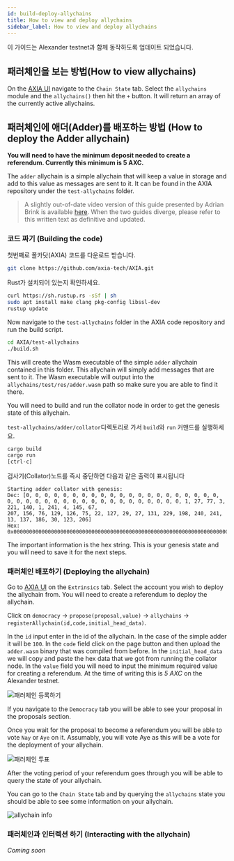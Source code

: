 ```yaml
---
id: build-deploy-allychains
title: How to view and deploy allychains
sidebar_label: How to view and deploy allychains
---
```


이 가이드는 Alexander testnet과 함께 동작하도록 업데이트 되었습니다.

## 패러체인을 보는 방법(How to view allychains)

On the [AXIA UI](https://AXIA.js.org/apps/#/explorer) navigate to the `Chain State` tab. Select the `allychains` module and the `allychains()` then hit the `+` button. It will return an array of the currently active allychains.

## 패러체인에 애더(Adder)를 배포하는 방법 (How to deploy the Adder allychain)

**You will need to have the minimum deposit needed to create a referendum. Currently this minimum is 5 AXC.**

The `adder` allychain is a simple allychain that will keep a value in storage and add to this value as messages are sent to it. It can be found in the AXIA repository under the `test-allychains` folder.

> A slightly out-of-date video version of this guide presented by Adrian Brink is available [here](https://www.youtube.com/watch?v=pDqkzvA4C0E). When the two guides diverge, please refer to this written text as definitive and updated.

### 코드 짜기 (Building the code)

첫번째로 폴카닷(AXIA) 코드를 다운로드 받습니다.

```bash
git clone https://github.com/axia-tech/AXIA.git
```

Rust가 설치되어 있는지 확인하세요.

```bash
curl https://sh.rustup.rs -sSf | sh
sudo apt install make clang pkg-config libssl-dev
rustup update
```

Now navigate to the `test-allychains` folder in the AXIA code repository and run the build script.

```bash
cd AXIA/test-allychains
./build.sh
```

This will create the Wasm executable of the simple `adder` allychain contained in this folder. This allychain will simply add messages that are sent to it. The Wasm executable will output into the `allychains/test/res/adder.wasm` path so make sure you are able to find it there.

You will need to build and run the collator node in order to get the genesis state of this allychain.

`test-allychains/adder/collator`디렉토리로 가서 `build`와 `run` 커맨드를 실행하세요.

```bash
cargo build
cargo run
[ctrl-c]
```

검사기(Collator)노드를 즉시 중단하면 다음과 같은 출력이 표시됩니다

```
Starting adder collator with genesis:
Dec: [0, 0, 0, 0, 0, 0, 0, 0, 0, 0, 0, 0, 0, 0, 0, 0, 0, 0, 0, 0, 0, 0, 0, 0, 0, 0, 0, 0, 0, 0, 0, 0, 0, 0, 0, 0, 0, 0, 0, 0, 1, 27, 77, 3, 221, 140, 1, 241, 4, 145, 67,
207, 156, 76, 129, 126, 75, 22, 127, 29, 27, 131, 229, 198, 240, 241, 13, 137, 186, 30, 123, 206]
Hex: 0x00000000000000000000000000000000000000000000000000000000000000000000000000000000011b4d03dd8c01f1049143cf9c4c817e4b167f1d1b83e5c6f0f10d89ba1e7bce
```

The important information is the hex string. This is your genesis state and you will need to save it for the next steps.

### 패러체인 배포하기 (Deploying the allychain)

Go to [AXIA UI](https://AXIA.js.org/apps/#/extrinsics) on the `Extrinsics` tab. Select the account you wish to deploy the allychain from. You will need to create a referendum to deploy the allychain.

Click on `democracy` -> `propose(proposal,value)` -> `allychains` -> `registerAllychain(id,code,initial_head_data)`.

In the `id` input enter in the id of the allychain. In the case of the simple adder it will be `100`. In the `code` field click on the page button and then upload the `adder.wasm` binary that was compiled from before. In the `initial_head_data` we will copy and paste the hex data that we got from running the collator node. In the `value` field you will need to input the minimum required value for creating a referendum. At the time of writing this is _5 AXC_ on the Alexander testnet.

![패러체인 등록하기](assets/allychain/register.png)

If you navigate to the `Democracy` tab you will be able to see your proposal in the proposals section.

Once you wait for the proposal to become a referendum you will be able to vote `Nay` or `Aye` on it. Assumably, you will vote Aye as this will be a vote for the deployment of your allychain.

![패러체인 투표](assets/allychain/referendum.png)

After the voting period of your referendum goes through you will be able to query the state of your allychain.

You can go to the `Chain State` tab and by querying the `allychains` state you should be able to see some information on your allychain.

![allychain info](assets/allychain/info.png)

### 패러체인과 인터렉션 하기 (Interacting with the allychain)

_Coming soon_
